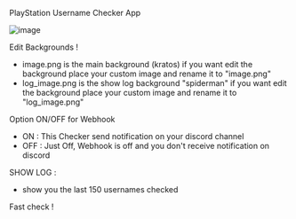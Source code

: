 PlayStation Username Checker App

![image](https://github.com/user-attachments/assets/c0e4f174-6aac-440f-8c6d-754dc02cca81)

Edit Backgrounds !
- image.png is the main background (kratos) if you want edit the background place your custom image and rename it to "image.png"
- log_image.png is the show log background "spiderman" if you want edit the background place your custom image and rename it to "log_image.png"

Option ON/OFF for Webhook 
- ON : This Checker send notification on your discord channel
- OFF : Just Off, Webhook is off and you don't receive notification on discord

SHOW LOG :
- show you the last 150 usernames checked

Fast check !

